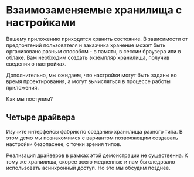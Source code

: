 # Взаимозаменяемые хранилища с настройками

Вашему приложению приходится хранить состояние. В зависимости от предпочтений пользователя и заказчика хранение может быть организовано разным способом - в памяти, в сессии браузера или в облаке. Вам необходим создать экземпляр хранилища, получив сведения о настройках.

Дополнительно, мы ожидаем, что настройки могут быть заданы во время проектирования, а могут вычисляться в процессе работы приложения.

Как мы поступим?

## Четыре драйвера

Изучите интерфейсы фабрик по созданию хранилища разного типа. В этом демо мы познакомимся с вариантом позволяющим создавать настройки безопаснее, с точки зрения типов.

Реализация драйверов в рамках этой демонстрации не существенна. К тому же хранилища, скорее всего медленные и нам бы следовало использовать асинхронный доступ. Но это мы обсудим позднее.
